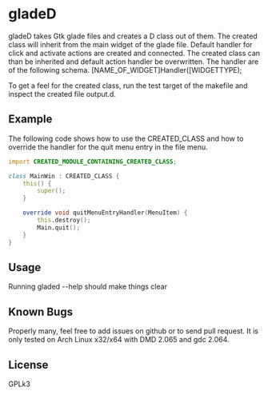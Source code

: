 gladeD
======

gladeD takes Gtk glade files and creates a D class out of them. The created
class will inherit from the main widget of the glade file. Default handler for
click and activate actions are created and connected. The created class can
than be inherited and default action handler be overwritten. The handler are
of the following schema. [NAME_OF_WIDGET]Handler([WIDGETTYPE);

To get a feel for the created class, run the test target of the makefile and
inspect the created file output.d.

Example
-------
The following code shows how to use the CREATED_CLASS and how to override the
handler for the quit menu entry in the file menu.

```d
import CREATED_MODULE_CONTAINING_CREATED_CLASS;

class MainWin : CREATED_CLASS {
	this() {
		super();
	}

	override void quitMenuEntryHandler(MenuItem) {
		this.destroy();
		Main.quit();
	}
}
```

Usage
-----
Running gladed --help should make things clear

Known Bugs
----------
Properly many, feel free to add issues on github or to send pull request. It
is only tested on Arch Linux x32/x64 with DMD 2.065 and gdc 2.064.

License
-------
GPLk3
